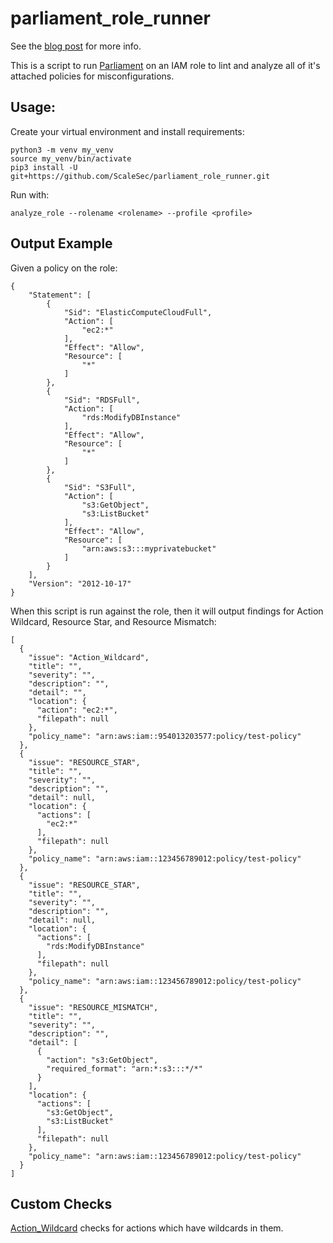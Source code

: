 # parliament_role_runner

See the [blog post](https://scalesec.com/aws-series/analyzing-iam-policies-at-scale-with-parliament/) for more info.

This is a script to run [Parliament](https://github.com/duo-labs/parliament/) on an IAM role to lint and analyze all of it's attached policies for misconfigurations. 


## Usage:
Create your virtual environment and install requirements:
```
python3 -m venv my_venv
source my_venv/bin/activate
pip3 install -U git+https://github.com/ScaleSec/parliament_role_runner.git
```

Run with:
```
analyze_role --rolename <rolename> --profile <profile>
```


## Output Example
Given a policy on the role:
```
{
    "Statement": [
        {
            "Sid": "ElasticComputeCloudFull",
            "Action": [
                "ec2:*"
            ],
            "Effect": "Allow",
            "Resource": [
                "*"
            ]
        },
        {
            "Sid": "RDSFull",
            "Action": [
                "rds:ModifyDBInstance"
            ],
            "Effect": "Allow",
            "Resource": [
                "*"
            ]
        },
        {
            "Sid": "S3Full",
            "Action": [
                "s3:GetObject",
                "s3:ListBucket"
            ],
            "Effect": "Allow",
            "Resource": [
                "arn:aws:s3:::myprivatebucket"
            ]
        }
    ],
    "Version": "2012-10-17"
}
```
When this script is run against the role, then it will output findings for Action Wildcard, Resource Star, and Resource Mismatch: 
```
[
  {
    "issue": "Action_Wildcard",
    "title": "",
    "severity": "",
    "description": "",
    "detail": "",
    "location": {
      "action": "ec2:*",
      "filepath": null
    },
    "policy_name": "arn:aws:iam::954013203577:policy/test-policy"
  },
  {
    "issue": "RESOURCE_STAR",
    "title": "",
    "severity": "",
    "description": "",
    "detail": null,
    "location": {
      "actions": [
        "ec2:*"
      ],
      "filepath": null
    },
    "policy_name": "arn:aws:iam::123456789012:policy/test-policy"
  },
  {
    "issue": "RESOURCE_STAR",
    "title": "",
    "severity": "",
    "description": "",
    "detail": null,
    "location": {
      "actions": [
        "rds:ModifyDBInstance"
      ],
      "filepath": null
    },
    "policy_name": "arn:aws:iam::123456789012:policy/test-policy"
  },
  {
    "issue": "RESOURCE_MISMATCH",
    "title": "",
    "severity": "",
    "description": "",
    "detail": [
      {
        "action": "s3:GetObject",
        "required_format": "arn:*:s3:::*/*"
      }
    ],
    "location": {
      "actions": [
        "s3:GetObject",
        "s3:ListBucket"
      ],
      "filepath": null
    },
    "policy_name": "arn:aws:iam::123456789012:policy/test-policy"
  }
]
```

## Custom Checks
[Action_Wildcard](action_wildcard.py) checks for actions which have wildcards in them.
